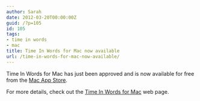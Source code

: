 ```yaml
---
author: Sarah
date: 2012-03-20T00:00:00Z
guid: /?p=105
id: 105
tags:
- time in words
- mac
title: Time In Words for Mac now available
url: /time-in-words-for-mac-now-available/
---
```


Time In Words for Mac has just been approved and is now available for free from the <a href="http://itunes.apple.com/au/app/time-in-words/id509085586?mt=12" target="_blank">Mac App Store</a>.

For more details, check out the [Time In Words for Mac][1] web page.

 [1]: /time-in-words-for-mac/
